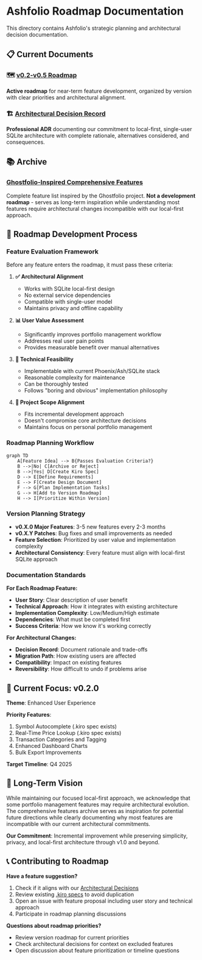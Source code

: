 # Ashfolio Roadmap Documentation

This directory contains Ashfolio's strategic planning and architectural decision documentation.

## 📋 Current Documents

### 🗺️ [v0.2-v0.5 Roadmap](v0.2-v0.5-roadmap.md)
**Active roadmap** for near-term feature development, organized by version with clear priorities and architectural alignment.

### 🏗️ [Architectural Decision Record](../architecture/adr-001-local-first-architecture.md)
**Professional ADR** documenting our commitment to local-first, single-user SQLite architecture with complete rationale, alternatives considered, and consequences.

## 📚 Archive

### [Ghostfolio-Inspired Comprehensive Features](../archive/ghostfolio-inspired-comprehensive-features.md)
Complete feature list inspired by the Ghostfolio project. **Not a development roadmap** - serves as long-term inspiration while understanding most features require architectural changes incompatible with our local-first approach.

## 📐 Roadmap Development Process

### Feature Evaluation Framework

Before any feature enters the roadmap, it must pass these criteria:

1. **✅ Architectural Alignment**
   - Works with SQLite local-first design
   - No external service dependencies
   - Compatible with single-user model
   - Maintains privacy and offline capability

2. **📊 User Value Assessment**
   - Significantly improves portfolio management workflow
   - Addresses real user pain points
   - Provides measurable benefit over manual alternatives

3. **🔧 Technical Feasibility**
   - Implementable with current Phoenix/Ash/SQLite stack
   - Reasonable complexity for maintenance
   - Can be thoroughly tested
   - Follows "boring and obvious" implementation philosophy

4. **🎯 Project Scope Alignment**
   - Fits incremental development approach
   - Doesn't compromise core architecture decisions
   - Maintains focus on personal portfolio management

### Roadmap Planning Workflow

```mermaid
graph TD
    A[Feature Idea] --> B{Passes Evaluation Criteria?}
    B -->|No| C[Archive or Reject]
    B -->|Yes| D[Create Kiro Spec]
    D --> E[Define Requirements]
    E --> F[Create Design Document]
    F --> G[Plan Implementation Tasks]
    G --> H[Add to Version Roadmap]
    H --> I[Prioritize Within Version]
```

### Version Planning Strategy

- **v0.X.0 Major Features**: 3-5 new features every 2-3 months
- **v0.X.Y Patches**: Bug fixes and small improvements as needed
- **Feature Selection**: Prioritized by user value and implementation complexity
- **Architectural Consistency**: Every feature must align with local-first SQLite approach

### Documentation Standards

**For Each Roadmap Feature:**
- **User Story**: Clear description of user benefit
- **Technical Approach**: How it integrates with existing architecture  
- **Implementation Complexity**: Low/Medium/High estimate
- **Dependencies**: What must be completed first
- **Success Criteria**: How we know it's working correctly

**For Architectural Changes:**
- **Decision Record**: Document rationale and trade-offs
- **Migration Path**: How existing users are affected
- **Compatibility**: Impact on existing features
- **Reversibility**: How difficult to undo if problems arise

## 🎯 Current Focus: v0.2.0

**Theme**: Enhanced User Experience

**Priority Features**:
1. Symbol Autocomplete (.kiro spec exists)
2. Real-Time Price Lookup (.kiro spec exists)  
3. Transaction Categories and Tagging
4. Enhanced Dashboard Charts
5. Bulk Export Improvements

**Target Timeline**: Q4 2025

## 🔮 Long-Term Vision

While maintaining our focused local-first approach, we acknowledge that some portfolio management features may require architectural evolution. The comprehensive features archive serves as inspiration for potential future directions while clearly documenting why most features are incompatible with our current architectural commitments.

**Our Commitment**: Incremental improvement while preserving simplicity, privacy, and local-first architecture through v1.0 and beyond.

## 📞 Contributing to Roadmap

**Have a feature suggestion?**
1. Check if it aligns with our [Architectural Decisions](architectural-decisions.md)
2. Review existing [.kiro specs](.kiro/specs/) to avoid duplication  
3. Open an issue with feature proposal including user story and technical approach
4. Participate in roadmap planning discussions

**Questions about roadmap priorities?**
- Review version roadmap for current priorities
- Check architectural decisions for context on excluded features
- Open discussion about feature prioritization or timeline questions